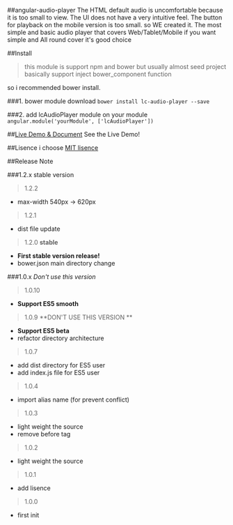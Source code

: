 ##angular-audio-player
The HTML default audio is uncomfortable because it is too small to view. The UI does not have a very intuitive feel. The button for playback on the mobile version is too small. so WE created it. The most simple and basic audio player that covers Web/Tablet/Mobile if you want simple and All round cover it's good choice


##Install

>this module is support npm and bower
but usually almost seed project basically support 
inject bower_component function

so i recommended bower install.

###1. bower module download
`
bower install lc-audio-player --save
`

###2. add lcAudioPlayer module on your module
`
angular.module('yourModule', ['lcAudioPlayer'])
`

##[Live Demo & Document](https://polyglotm.github.io/angular-audio-player/)
See the Live Demo!



##Lisence
i choose [MIT lisence](https://opensource.org/licenses/MIT)

##Release Note

###1.2.x stable version

> 1.2.2

* max-width 540px -> 620px

> 1.2.1

* dist file update

> 1.2.0 **stable**

* **First stable version release!**
* bower.json main directory change



###1.0.x *Don't use this version*

> 1.0.10

* **Support ES5 smooth**

> 1.0.9 **DON'T USE THIS VERSION **

* **Support ES5 beta**
* refactor directory architecture

> 1.0.7

* add dist directory for ES5 user
* add index.js file for ES5 user

> 1.0.4

* import alias name (for prevent conflict)

> 1.0.3

* light weight the source
* remove before tag

> 1.0.2

* light weight the source

> 1.0.1

* add lisence

> 1.0.0 

* first init

